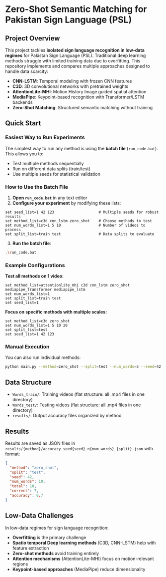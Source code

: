 # Zero-Shot Semantic Matching for Pakistan Sign Language (PSL)

## Project Overview

This project tackles **isolated sign language recognition in low-data regimes** for Pakistan Sign Language (PSL). Traditional deep learning methods struggle with limited training data due to overfitting. This repository implements and compares multiple approaches designed to handle data scarcity:

- **CNN-LSTM**: Temporal modeling with frozen CNN features
- **C3D**: 3D convolutional networks with pretrained weights
- **AttentionLite-MHI**: Motion History Image guided spatial attention
- **MediaPipe**: Keypoint-based recognition with Transformer/LSTM backends
- **Zero-Shot Matching**: Structured semantic matching without training

## Quick Start

### Easiest Way to Run Experiments

The simplest way to run any method is using the **batch file** (`run_code.bat`). This allows you to:
- Test multiple methods sequentially
- Run on different data splits (train/test)
- Use multiple seeds for statistical validation

### How to Use the Batch File

1. **Open `run_code.bat`** in any text editor
2. **Configure your experiment** by modifying these lists:

```batch
set seed_list=1 42 123                    # Multiple seeds for robust results
set method_list=c3d cnn_lstm zero_shot    # Choose methods to test
set num_words_list=1 5 10                 # Number of videos to process
set split_list=train test                 # Data splits to evaluate
```

3. **Run the batch file**:
```bash
.\run_code.bat
```

### Example Configurations

**Test all methods on 1 video:**
```batch
set method_list=attentionlite_mhi c3d cnn_lstm zero_shot mediapipe_transformer mediapipe_lstm
set num_words_list=1
set split_list=train test
set seed_list=1
```

**Focus on specific methods with multiple scales:**
```batch
set method_list=c3d zero_shot
set num_words_list=1 5 10 20
set split_list=test
set seed_list=1 42 123
```

### Manual Execution

You can also run individual methods:
```bash
python main.py --method=zero_shot --split=test --num_words=5 --seed=42
```

## Data Structure

- `Words_train/`: Training videos (flat structure: all .mp4 files in one directory)
- `Words_test/`: Testing videos (flat structure: all .mp4 files in one directory)
- `results/`: Output accuracy files organized by method

## Results

Results are saved as JSON files in `results/{method}/accuracy_seed{seed}_n{num_words}_{split}.json` with format:
```json
{
  "method": "zero_shot",
  "split": "test", 
  "seed": 42,
  "num_words": 10,
  "total": 10,
  "correct": 7,
  "accuracy": 0.7
}
```

## Low-Data Challenges

In low-data regimes for sign language recognition:
- **Overfitting** is the primary challenge
- **Spatio temporal Deep learning methods** (C3D, CNN-LSTM) help with feature extraction
- **Zero-shot methods** avoid training entirely
- **Attention mechanisms** (AttentionLite-MHI) focus on motion-relevant regions
- **Keypoint-based approaches** (MediaPipe) reduce dimensionality